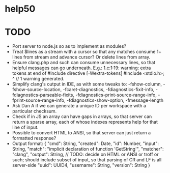 # help50

# TODO

* Port server to node.js so as to implement as modules?
* Treat $lines as a stream with a cursor so that any matches consume 1+ lines from stream and advance cursor? Or delete lines from array.
* Ensure clang.php and such can consume unnecessary lines, so that helpful messages can go underneath. E.g.:
    1.c:1:19: warning: extra tokens at end of #include directive [-Wextra-tokens]
    #include <stdio.h>;
                      ^
                      //
    1 warning generated.
* Simplify clang's output in IDE, as with some tweaks to:
    -fshow-column, -fshow-source-location, -fcaret-diagnostics, -fdiagnostics-fixit-info,  -fdiagnostics-parseable-fixits,
           -fdiagnostics-print-source-range-info, -fprint-source-range-info, -fdiagnostics-show-option, -fmessage-length
* Ask Dan A if we can generate a unique ID per workspace with a particular checksum.
* Check if in JS an array can have gaps in arrays, so that server can return a sparse array, each of whose indexes represents help for that line of input.
* Possible to convert HTML to ANSI, so that server can just return a formatted response?
* Output format:
    {
        "cmd": String,
        "created": Date,
        "id": Number,
        "input": String,
        "match": "implicit declaration of function 'GetString'",
        "matcher": "clang",
        "output": String, // TODO: decide on HTML or ANSI or troff or such; should include subset of input, so that parsing of CR and LF is all server-side
        "uuid": UUID4,
        "username": String,
        "version": String
    }

